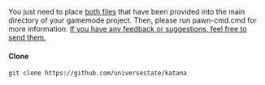 You just need to place [both files](https://github.com/universestate/katana/tree/main/src) that have been provided into the main directory of your gamemode project. Then, please run pawn-cmd.cmd for more information. [If you have any feedback or suggestions, feel free to send them.](https://github.com/universestate/katana/issues)
#### Clone
```
git clone https://github.com/universestate/katana
```
